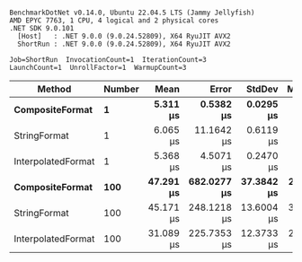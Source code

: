 ```

BenchmarkDotNet v0.14.0, Ubuntu 22.04.5 LTS (Jammy Jellyfish)
AMD EPYC 7763, 1 CPU, 4 logical and 2 physical cores
.NET SDK 9.0.101
  [Host]   : .NET 9.0.0 (9.0.24.52809), X64 RyuJIT AVX2
  ShortRun : .NET 9.0.0 (9.0.24.52809), X64 RyuJIT AVX2

Job=ShortRun  InvocationCount=1  IterationCount=3  
LaunchCount=1  UnrollFactor=1  WarmupCount=3  

```
| Method             | Number | Mean      | Error       | StdDev     | Median    | Min       | Max       | Allocated |
|------------------- |------- |----------:|------------:|-----------:|----------:|----------:|----------:|----------:|
| **CompositeFormat**    | **1**      |  **5.311 μs** |   **0.5382 μs** |  **0.0295 μs** |  **5.311 μs** |  **5.281 μs** |  **5.340 μs** |     **872 B** |
| StringFormat       | 1      |  6.065 μs |  11.1642 μs |  0.6119 μs |  6.302 μs |  5.370 μs |  6.523 μs |     896 B |
| InterpolatedFormat | 1      |  5.368 μs |   4.5071 μs |  0.2470 μs |  5.405 μs |  5.105 μs |  5.595 μs |     872 B |
| **CompositeFormat**    | **100**    | **47.291 μs** | **682.0277 μs** | **37.3842 μs** | **26.145 μs** | **25.273 μs** | **90.456 μs** |   **14336 B** |
| StringFormat       | 100    | 45.171 μs | 248.1218 μs | 13.6004 μs | 37.500 μs | 37.139 μs | 60.874 μs |   16736 B |
| InterpolatedFormat | 100    | 31.089 μs | 225.7353 μs | 12.3733 μs | 24.046 μs | 23.845 μs | 45.376 μs |   14336 B |
